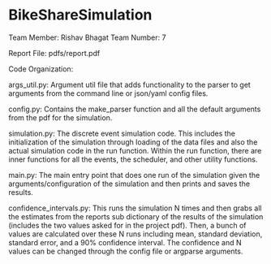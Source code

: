 # BikeShareSimulation

Team Member: Rishav Bhagat Team Number: 7

Report File: pdfs/report.pdf

Code Organization:

args_util.py: Argument util file that adds functionality to the parser to get arguments from the command line or json/yaml config files.

config.py: Contains the make_parser function and all the default arguments from the pdf for the simulation.

simulation.py: The discrete event simulation code. This includes the initialization of the simulation through loading of the data files and also the actual simulation code in the run function. Within the run function, there are inner functions for all the events, the scheduler, and other utility functions.

main.py: The main entry point that does one run of the simulation given the arguments/configuration of the simulation and then prints and saves the results.

confidence_intervals.py: This runs the simulation N times and then grabs all the estimates from the reports sub dictionary of the results of the simulation (includes the two values asked for in the project pdf). Then, a bunch of values are calculated over these N runs including mean, standard deviation, standard error, and a 90% confidence interval. The confidence and N values can be changed through the config file or argparse arguments.